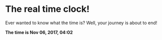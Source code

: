 # The real time clock!

Ever wanted to know what the time is? Well, your journey is about to end!

**The time is Nov 06, 2017, 04:02**